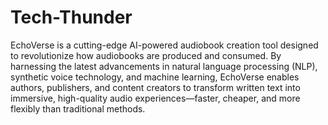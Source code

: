 # Tech-Thunder
EchoVerse is a cutting-edge AI-powered audiobook creation tool designed to revolutionize how audiobooks are produced and consumed. By harnessing the latest advancements in natural language processing (NLP), synthetic voice technology, and machine learning, EchoVerse enables authors, publishers, and content creators to transform written text into immersive, high-quality audio experiences—faster, cheaper, and more flexibly than traditional methods.
